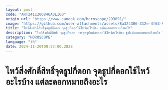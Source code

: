 ```yaml
---
layout: post
code: "ART2411200846A0LIG0"
origin_url: "https://www.sanook.com/horoscope/293891/"
image: "https://github.com/user-attachments/assets/8a324306-312e-4f63-96ed-9fe06bc80ff6"
title: "ไหว้สิ่งศักดิ์สิทธิ์จุดธูปกี่ดอก จุดธูปกี่ดอกใช้ไหว้อะไรบ้าง แต่ละดอกหมายถึงอะไร"
description: "ไหว้สิ่งศักดิ์สิทธิ์ จุดธูปกี่ดอก การจุดธูปแต่ละดอกใช้ไหว้อะไรบ้าง ธูปแต่ละดอกหมายถึงอะไร โดยรวมแล้วสามารถสรุปได้ ดังนี้"
category: "HOROSCOPE"
language: "th"
date: 2024-11-20T08:57:00.282Z
---
```


# ไหว้สิ่งศักดิ์สิทธิ์จุดธูปกี่ดอก จุดธูปกี่ดอกใช้ไหว้อะไรบ้าง แต่ละดอกหมายถึงอะไร